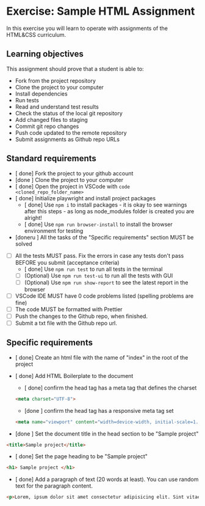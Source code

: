 # Exercise: Sample HTML Assignment

In this exercise you will learn to operate with assignments of the HTML&CSS curriculum.

## Learning objectives

This assignment should prove that a student is able to:

- Fork from the project repository
- Clone the project to your computer
- Install dependencies
- Run tests
- Read and understand test results
- Check the status of the local git repository
- Add changed files to staging
- Commit git repo changes
- Push code updated to the remote repository
- Submit assignments as Github repo URLs

## Standard requirements

- [ done] Fork the project to your github account
- [done ] Clone the project to your computer
- [ done] Open the project in VSCode with `code <cloned_repo_folder_name>`
- [ done] Initialize playwright and install project packages
  - [ done] Use `npm i` to install packages
        - it is okay to see warnings after this steps - as long as node_modules folder is created you are alright!
  - [ done] Use `npm run browser-install` to install the browser environment for testing 
- [doneru ] All the tasks of the "Specific requirements" section MUST be solved
- [ ] All the tests MUST pass. Fix the errors in case any tests don't pass BEFORE you submit (acceptance criteria)
  - [ done] Use `npm run test` to run all tests in the terminal
  - [ ] (Optional) Use `npm run test-ui` to run all the tests with GUI
  - [ ] (Optional) Use `npm run show-report` to see the latest report in the browser
- [ ] VSCode IDE MUST have 0 code problems listed (spelling problems are fine)
- [ ] The code MUST be formatted with Prettier
- [ ] Push the changes to the Github repo, when finished.
- [ ] Submit a txt file with the Github repo url.

## Specific requirements

- [ done] Create an html file with the name of "index" in the root of the project
- [ done] Add HTML Boilerplate to the document
  - [ done] confirm the head tag has a meta tag that defines the charset
        
  ```html 
  <meta charset="UTF-8">
  ```
  - [done ] confirm the head tag has a responsive meta tag set
  ```html 
  <meta name="viewport" content="width=device-width, initial-scale=1.0">
  ```
- [done ] Set the document title in the head section to be "Sample project"
```html
<title>Sample project</title>
```
- [ done] Set the page heading to be "Sample project"
```html 
<h1> Sample project </h1>
```
- [ done] Add a paragraph of text (20 words at least). You can use random text for the paragraph content.
```html 
<p>Lorem, ipsum dolor sit amet consectetur adipisicing elit. Sint vitae, libero quae quasi nemo dignissimos consectetur cumque. Ipsum laborum libero iure.</p>
```
